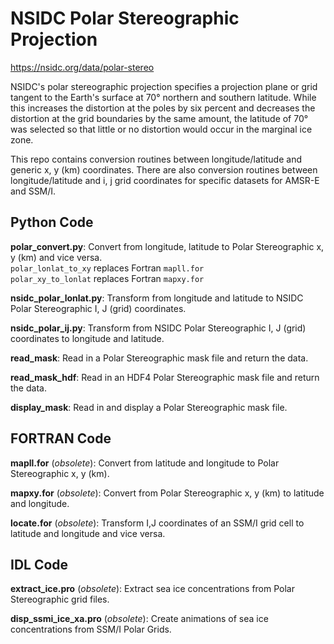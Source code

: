# NSIDC Polar Stereographic Projection

https://nsidc.org/data/polar-stereo

NSIDC's polar stereographic projection specifies a projection plane or grid tangent to the Earth's surface at 70° northern and southern latitude. While this increases the distortion at the poles by six percent and decreases the distortion at the grid boundaries by the same amount, the latitude of 70° was selected so that little or no distortion would occur in the marginal ice zone.

This repo contains conversion routines between longitude/latitude and generic x, y (km) coordinates. There are also conversion routines between longitude/latitude and i, j grid coordinates for specific datasets for AMSR-E and SSM/I.

## Python Code

**polar_convert.py**:
Convert from longitude, latitude to Polar Stereographic x, y (km) and vice versa.  
`polar_lonlat_to_xy` replaces Fortran `mapll.for`  
`polar_xy_to_lonlat` replaces Fortran `mapxy.for`  

**nsidc_polar_lonlat.py**:
Transform from longitude and latitude
    to NSIDC Polar Stereographic I, J (grid) coordinates.

**nsidc_polar_ij.py**:
Transform from NSIDC Polar Stereographic I, J (grid) coordinates to longitude and latitude.

**read_mask**: Read in a Polar Stereographic mask file and return the data.

**read_mask_hdf**: Read in an HDF4 Polar Stereographic mask file and return the data.

**display_mask**: Read in and display a Polar Stereographic mask file.

## FORTRAN Code

**mapll.for** (_obsolete_): Convert from latitude and longitude to Polar Stereographic x, y (km).

**mapxy.for** (_obsolete_): Convert from Polar Stereographic x, y (km) to latitude and longitude.

**locate.for** (_obsolete_): Transform I,J coordinates of an SSM/I grid cell to latitude and longitude and vice versa.

## IDL Code

**extract_ice.pro** (_obsolete_): Extract sea ice concentrations from Polar Stereographic grid files.

**disp_ssmi_ice_xa.pro** (_obsolete_): Create animations of sea ice concentrations from SSM/I Polar Grids.

